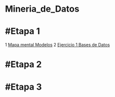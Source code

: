 # Mineria_de_Datos

# #Etapa 1

1 [Mapa mental Modelos](https://github.com/GonzalezFcoJavier/Mineria_de_Datos/blob/main/Mapa_mental_1687417.pdf) 
2 [Ejercicio 1 Bases de Datos](https://github.com/GonzalezFcoJavier/Mineria_de_Datos/blob/main/Equipo_()-ejercicio%20base%20de%20datos.pdf)
# #Etapa 2

# #Etapa 3
